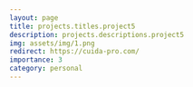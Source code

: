 ```yaml
---
layout: page
title: projects.titles.project5
description: projects.descriptions.project5
img: assets/img/1.png
redirect: https://cuida-pro.com/
importance: 3
category: personal
---
```

